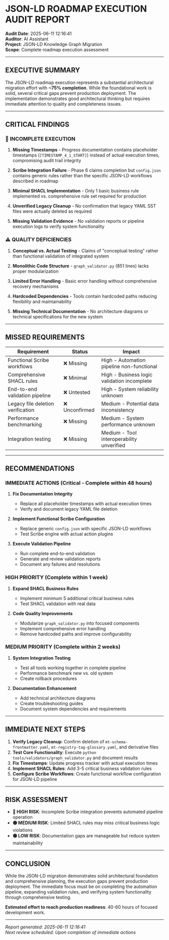 # JSON-LD ROADMAP EXECUTION AUDIT REPORT

**Audit Date**: 2025-06-11 12:16:41  
**Auditor**: AI Assistant  
**Project**: JSON-LD Knowledge Graph Migration  
**Scope**: Complete roadmap execution assessment  

---

## EXECUTIVE SUMMARY

The JSON-LD roadmap execution represents a substantial architectural migration effort with **~75% completion**. While the foundational work is solid, several critical gaps prevent production deployment. The implementation demonstrates good architectural thinking but requires immediate attention to quality and completeness issues.

---

## CRITICAL FINDINGS

### 🚨 **INCOMPLETE EXECUTION**

1. **Missing Timestamps** - Progress documentation contains placeholder timestamps (`[TIMESTAMP_4_1_START]`) instead of actual execution times, compromising audit trail integrity

2. **Scribe Integration Failure** - Phase 6 claims completion but `config.json` contains generic rules rather than the specific JSON-LD workflows described in roadmap

3. **Minimal SHACL Implementation** - Only 1 basic business rule implemented vs. comprehensive rule set required for production

4. **Unverified Legacy Cleanup** - No confirmation that legacy YAML SST files were actually deleted as required

5. **Missing Validation Evidence** - No validation reports or pipeline execution logs to verify system functionality

### ⚠️ **QUALITY DEFICIENCIES**

1. **Conceptual vs. Actual Testing** - Claims of "conceptual testing" rather than functional validation of integrated system

2. **Monolithic Code Structure** - `graph_validator.py` (851 lines) lacks proper modularization

3. **Limited Error Handling** - Basic error handling without comprehensive recovery mechanisms

4. **Hardcoded Dependencies** - Tools contain hardcoded paths reducing flexibility and maintainability

5. **Missing Technical Documentation** - No architecture diagrams or technical specifications for the new system

---

## MISSED REQUIREMENTS

| **Requirement** | **Status** | **Impact** |
|-----------------|------------|------------|
| Functional Scribe workflows | ❌ Missing | High - Automation pipeline non-functional |
| Comprehensive SHACL rules | ❌ Minimal | High - Business logic validation incomplete |
| End-to-end validation pipeline | ❌ Untested | High - System reliability unknown |
| Legacy file deletion verification | ❌ Unconfirmed | Medium - Potential data inconsistency |
| Performance benchmarking | ❌ Missing | Medium - System performance unknown |
| Integration testing | ❌ Missing | Medium - Tool interoperability unverified |

---

## RECOMMENDATIONS

### **IMMEDIATE ACTIONS (Critical - Complete within 48 hours)**

1. **Fix Documentation Integrity**
   - Replace all placeholder timestamps with actual execution times
   - Verify and document legacy YAML file deletion

2. **Implement Functional Scribe Configuration**
   - Replace generic `config.json` with specific JSON-LD workflows
   - Test Scribe engine with actual action plugins

3. **Execute Validation Pipeline**
   - Run complete end-to-end validation
   - Generate and review validation reports
   - Document any failures and resolutions

### **HIGH PRIORITY (Complete within 1 week)**

1. **Expand SHACL Business Rules**
   - Implement minimum 5 additional critical business rules
   - Test SHACL validation with real data

2. **Code Quality Improvements**
   - Modularize `graph_validator.py` into focused components
   - Implement comprehensive error handling
   - Remove hardcoded paths and improve configurability

### **MEDIUM PRIORITY (Complete within 2 weeks)**

1. **System Integration Testing**
   - Test all tools working together in complete pipeline
   - Performance benchmark new vs. old system
   - Create rollback procedures

2. **Documentation Enhancement**
   - Add technical architecture diagrams
   - Create troubleshooting guides
   - Document system dependencies and requirements

---

## IMMEDIATE NEXT STEPS

1. **Verify Legacy Cleanup**: Confirm deletion of `mt-schema-frontmatter.yaml`, `mt-registry-tag-glossary.yaml`, and derivative files
2. **Test Core Functionality**: Execute `python tools/validators/graph_validator.py` and document results
3. **Fix Timestamps**: Update progress tracker with actual execution times
4. **Implement SHACL Rules**: Add 3-5 critical business validation rules
5. **Configure Scribe Workflows**: Create functional workflow configuration for JSON-LD pipeline

---

## RISK ASSESSMENT

- **🔴 HIGH RISK**: Incomplete Scribe integration prevents automated pipeline operation
- **🟡 MEDIUM RISK**: Limited SHACL rules may miss critical business logic violations  
- **🟢 LOW RISK**: Documentation gaps are manageable but reduce system maintainability

---

## CONCLUSION

While the JSON-LD migration demonstrates solid architectural foundation and comprehensive planning, the execution gaps prevent production deployment. The immediate focus must be on completing the automation pipeline, expanding validation rules, and verifying system functionality through comprehensive testing.

**Estimated effort to reach production readiness**: 40-60 hours of focused development work.

---

*Report generated: 2025-06-11 12:16:41*  
*Next review scheduled: Upon completion of immediate actions* 